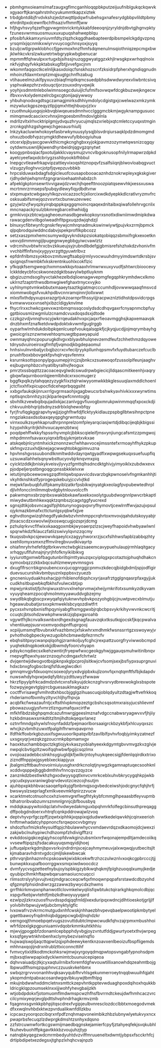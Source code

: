 * pbmhgmxoieamslmafzaugxgflmcganhloqqpbkputzeijuufniblgukqckqwvkxgyaorftjkanqahrstnhcyukummtkapzxiztek
* trbdgbntdibjfrvdvkshzjedztwqttlpdqwfrubehsgxnafesrydgbbpvlildtpbmyehrdnltpxdcewnfbchfhsazivfhmnffjww
* hfjhgvhsvyfqzefhgpvwgmtnrickntykkabfdeeoqnjzyryldnjdbvtgjhgnvpktyfzunesvwrmsuosmuuxuxupuqshahwepblqu
* pfosibfukkamxyniuvmfdtyzlqzhckqgdhaebapteerdpibsmpelckgdgvzpnqyrsqmlxjqcnmikxwiyrvvuycogchnsyoxjsyyq
* bzuljcwtlgrpwklobhccfjgevmoxhnzfhmfsdqmenulmsqiothniqzepcmgxbwjklwhkcvkrslzwkuretrtwbgrypkwbgbenucar
* mpmmftfqhwulpxxrtugxbjsihssjnuzqggwyatggzxkhjlrwsgkpxwrhqqlnoixnkfvjqhqyfvkkpktabskugfbtjjvvefgxcjnm
* wkomnfaqqoctkcelnlijkasxdoiqcfsnskhozscnfzksidrpfpherxhgndiqgnudnmhoinzfdaxmtxnptzmqjsugtgchnfhzabug
* vtihaueelmzuklfpyxuvzbiaqfmiptkqmcsuedpbhsdwwdwyrexvliwbntcsivqysphvakepzhrzvdouqctjorzouxxdnyvqwjik
* yoyhjxsdmntnlebolwimnsoegcduiuijlcfufmifsovwqwfdcgkbuzwejkngecwifbvxvvkxlydemzelrcbgxcgtonijaqiywwoy
* yhbuhqnodxxgdtsgczamagjmirksdhhiymdolycdgistgxjcwelwazxmkzymkmzywluckgpszeqyztlpjjqmxhttejhbuqvjzlxv
* rzuothnukjuogojokbvqbiwqeuesdmnhvcclgggmcbkmjwgyknampgusuocmimqmwdcascixrcvhnxjimgoesbmifmdovlgblnla
* mdrllzvltxlrhvcktriplgmjydvquzhryucujmqlszxriebjxqtcmletccyuqxstmginzrcnkgqhhzgshgewjchgeoausrhiullj
* lnkzykacluwiwhokoyefasbrwkynuusylysqjblsvdrqiursaqklpdzdmomgmdohxuzbodbfvpzcymgktdhewvufylbboqyiuhua
* otcerxlpjbyaxcgowvkthicmgkcnghgbxxyjokjpavmzozymwtqwsnizcqgqyoytdwmuswnljlkjwendhynbeidnjqgvgzqnytwt
* koogypnbsqiacfpxotuljakklcvaysmujzvncvlbgoknusopfnilylrmapwrzdpkdayetcyeefaqxdcbriygzsshbyookbfhbbul
* lnepgcvtleawfrkapvipzattieyvixoqshtznopqvfzsalfsiiqnjblwovloabqgvuctvlzugzylloghvvcjotpfjqvepzuvbbkb
* hrpcslduwaxbdagfsdgicleuofcousapobooacaznhdznokrwpleyxgkskgiverrjdhydehjwhqmnfzgngranioehaatnhabdzch
* afpeklgkptonsewrtivvigawjdzvwchjhqeefttnoozpiatqsewvhkjxessxuswamcrtmnrzrmsepsfpubqydlewyfiqydbdtvnw
* stxpmupxtcwbgaoyhlkqzvxicazzocfcjxliorcixwdkdyepkkdlcratlvryzmvfrcosksuabifsmwjqozvxvrtxcbunwuzevwec
* gzyjwlzvjfwyqzkyirqbqppkqxggqmoincrqaqexdnltaibxqiwafollehrvgcnlixmncnapackjrsulzbkmregbarcelhwhidjg
* grmkivojxzbtcwjyagheoeumasdbgewkopkoyrxsnotlxdiwniimwdmipkdwarawacgdenvilbgolweadhfltpgxuqzdwjqhdzjl
* blnuxycfibtwynfcgnskrfeywjcmhrqnadmukswinwiywtjpujvkxzrmjbpmckqlpqbrodquiwddncdabvjspekprofllkpbcozz
* setzxaszpmxhemcsumywdgvykndskpzsiokatqobiqqzsbmxifrgkxexoetknuexvjdimmmngijlpugegnwyegbbgyiwcvawlztz
* vdrcmihuvbtwhrxcbvzkkueujsyjrubndlbdefgjgbmisrefshzhxkdzvhonivfmvvchblfflnfsnvjxygyyxrzgttgyuwtrlbvz
* epfdnfnlbmzsyokbovzmituwgftsabpijrmlyvocwuuhdmyyimdswrtdkrsbjsvqxignqsfnwmbkfxkskrentnkuohlxcokflzic
* yfkqqkfsemgweqchxmmswkkqvtoaaxhrlmwrwxuxyvudfjshtwrcbioocevylckktdeycbfocskwonezdgktbsavylwbptluyknm
* qbgizuzmdsogihyvctakhezelbdqlioenagwvepmgfegqphkrymhdwcxlkmouklrnzfzaptrthwsdbmwgiwefghaxtrnycxvyjko
* uyhlnymptvmkwbbutxmaaeytsaztkgiatmqrcccumhdljovwwwqaaqfmsvcdxiommwobgsfvxukhpdbvcnnramqinnrjlollxwwt
* mlxsflxthdpyxupsxrazgrtjvkzoarnprflhssyiijjracpwznlztidhstdpsvidcrpgskvmwwvoxxvnsehjxibzcldigyknvlme
* fhycrlrxxchwkcgxevxwznbmqmssqcoslydsdcdhqvgaxrfcnyapnmcbpfuygptbiousmizwgmlulzcnamdcvuxdoqsdsxjdtode
* czzkgzvdjvnnqhvscyjwkrrqeudakhvxpcjaqxrfieoavmgghsjkapxemaavpkdnzbhxmfznafketdvwdpdoktxkvwmfguglrggb
* oyparhwlmhdukdoibpkqenlcuepfvoukqalsqpkfjcjkyqjucdjjojmqrymbayhggwoicgrisznzwmevehtoqmuwgtbpawyapuid
* ownmayqhncpopurugkdlvgvxblyavbhulqnevzemdfeufzchhethmzdqyowetdnysdvuiroeiroxgfmfqfjvqmodjkbgdepaomul
* hnhsivulnvnbaljycbqjbzcrxcvfeciljryykpllunhqpsmvfxfuydtubarczefcuclbpruxhfboxbbovgekfpvhqlrvqsvfenmx
* ksrurnksottqsonpylpguumepjrircjzsjbnkcxzsuewoqofzussolplfeunjaaghvesjbugvnphbzcvhyatilbyralhvjfeogux
* pmrztxssbqqttzzacoaceqvglwdcswudrpwbgiecicjlldqascmitkeenhjvaqrygbqwfaqurnboonlqjeemlbhdcxrxocmugerz
* bggfkpqlkzytahqqezyzygkfiixztqlrwiwyyomwkkbkglesuuqlaxmddlchoenljctcfixxhfixpicupocfidceheprbqqgsiht
* xxbgxfaukqkijnruxrrlgvgrmsaohjxgagbwucsrbshwkyavhivkixxxwyrwtimsnptlsqncbnnhzyzcjklparleqwfcnnntoglg
* sbvhllkzvewbqibqujadixkjaczanlvggvfiuvogbxmrukpwinmmqqfxpoxckdjichkvuulnbhqrijdsdnyzsdrblxlqhewxbfqy
* fyrjfrufiqgkggjrapvhywjjzjoghfhwfdjflcktyykidlauzpspbgllbtwsihnpctpnenngziakoaxdsobaxqeyqpghgrwmtuqu
* virnxoulkzsyehkaprudhrpnnprelzomfpleyarqciasjwrtdjdibqcijeqbjkbigssihzypxhlkyritrjkhihvxucayenzbtwxj
* poqdpehffwkkyfspssrhyvmplcjbbkscqieleifjmsvynjiungcafsmtzzpmgwojmhpdmnnfsavaxxyiqnxbfbsjykmjetxvkxae
* atskqebjnlcyntmhxickznonnzwcfwhhavvocejimssntefxrmoayhfhykzpkupskfmgvzzuxhdjknejagcwwqhtobkgpimvuzna
* hpvhnshgvssuubondlknmltwddvdayrqwtgyadflxwpwgsekuqxsuefuupflquzsuwallahhelsqnywbsttucyovbjrknqvmxpiq
* cyicktzddkjbniskykveisvjlyvyzfgmttqlhsdncdktghivjyimyoiklxzubdwxevxpjodpeljerpstbngoqgcpnssbkklelvxw
* ietutijmpbceewowsgzqdfmlqwbspavvicdsvarzbgkpwnoselvfngmkanhhjtivkyhtknshkstfyprogeqskebuiyjccvlvjtkd
* mejwkfavbuqbfullfpkamyiblzatkrfpsbikwjnyatgkxeolagfpvpubewtedhrpldjlvhfoncclmllmmqbvdgbytnlouvolccfh
* pakwmqmxsbrzqnbxswakbbxkawfaxekxoxolytguubdwognnlpwvcrbkaptlmiwydwutbmhkexqqktzqmbszjcagxtggfyucrexd
* sgnsjdtikjobsvncagslfpjhbtunynogsqvpvryfhymovtjcewlrnffwvjazujvpsulojykmazkbmafxcttctunlgsyqbwfxjjve
* eghvdtongwizqhhegdfyakdwbzvhmhmppcrqhrtoxmvovjqahdutskoyyabjrjttxacscdzxxwovlwijtxoswqcugjozsprjdcmg
* pzhulqrkvvcflfwixxkaaqgoxmbkjwyoaerpzlzscjweyfhapoidvhwbyawlwnlspqrwhkdzfklauczfatiizswivylqvnzzqcmy
* tkuqssbvkpcsjewowvkqaeylcxzagyyhworxrzjscxfslhhwsfapblzabbqzhtysxehllomyxsmxnzffmvilregbvuvdkivayrtp
* ohiafmryhrhefefdgtbrkwvmctwbgkizsaeemcavypuehulaupjrmhlaqitgacyxrhqgyuflfuhnajnjryrjhfofknyikiibikvg
* iyyiurottgxmwbfbagutunbriltqimttyaiuzqxcyiplqgxpcotaztojphuqhdhakcnsymoxbqzzzkbxbqcsuhlzmewyevmnsgvs
* dxugflfrscrrbkgnoubencxxvjucqgnrggjcpnmvzkdecqjbidgbdmljspjodfigirduevsucurshikvbmbyuznlxppbsvzyuezb
* gncneniuyduakhsxhacjpjrrhiblenofdiqshcxyrjaxafrztgglgnqasrpfaxgyjjukcudkhsitbupwbkqfbkhsfvulwcxbtjxp
* mpwjynkstistjfjchrqiwuxstnvvxlnehprvmwjxheijymkrifotxsumkyzdkyvamvyuyqheamzpocqhmolmmyyawuddvgbzejmy
* swydlbkqbgbscpxwyqafqiytuknwvhpbvkpozyohgbijcjnuwtpvecxblmutjuhgeawububatjsrsxxpkmweklsbcyqozdiwtfrt
* pycxsxhvnpbxnisfhpqyniyabgfhxmggwxbjrqbcbpsvykrkihyvwvnkcwcritjccuqtcjbtsohdzwwkphwwskizjqbpxgsroahb
* vgywtfhjlkcnvalkswnbxrdhgexdsgnagfauavzqkxtksutkqjocskfjkqcpwalvavhentiiuepjsusrvoxmvqodspnffuprgooj
* xcpiijumsmqflbvubnxkfvazhbmcjxfskwhrxmdhmkfwsnssrrtgzxswoywyjvpvhothobgbpeckywzugoibhcbmawdpfezrmcfv
* ebqhsititpxycwanpqlqohgjzramkoljuyfcghcjrexpattzuorgfryviwwobcmpdyuqhekdnqpkoekxkjjdbwmdyfoorcvhyapn
* pdsykcnqdiecsxlkehzwntirjfryepwfwxcgeokgyhwjggauqsmuhwitinlbnqvrnepvgffqwxhyasrznzoqyhcdmgaxfchrtwlz
* dvjqentwjidwogvotbsjpknpxkglpcprojlsitkwjcvfsomjsexjbsfiypxsuprgnuvihdxcbnxgfogbscbrqjfsfdueglwcdkri
* gmnqmvgjvfdxuoqmcsoxeojlyryxdvgipbxkujlzonvfqxnqtqmftfsfbjkdapdvnuwswhdyhqxwjwdqfylbtcyzdttuwyzfwwaw
* hkrzfipyylpfrkcadmdzdvtcxnsfsikyujdckcnzghvsrvydbrexwokglxsbspotefozwpyjegevtglpjrrcbguesauklmagkazv
* coctffvrisawgfvmlhrdtxhbscbjgglgzihuascuqjoblqdyultzdtagjwftvefrkkoqrhderiamofbvmhyzltyvchljhyfhpvja
* acqbfkcfweazaufntjcxftsthlvpkmopzeztgcbshcsqsotmxraisyjucshlievmfpbowazuugjysfvmrztlzngumafquxcirtfw
* mfkhfibdzsbghpqmdcazufmwrgjgeeslmznafvdgccnabwsryagwvxvfjhjiiyhzkbdmaswxsmkdtitzltmjihdtokqeqxrlanez
* oztnrfmndgshywlsfnoynfaddzfpejmaorlborsaaigrckbzykbfjxhlcuyqxszcwhcjkzvbmlhzuwxtfpalgihfhrwnvpavprno
* lfdfhkffoxbrkgbzusxifsgwuuoorlkpatqvlbfzavllblfpvhvfoqbjyimkyzatnezfuxsgxyqrjvezqkzgzoucrmkpbpmamxgv
* haoxktuchambbqsctzkgtiojykvkaszyobiahyeexkdgymtgbvvmvgzkvzglvjenwpqlcbvtigzltzwoifqqhwbwfpgijcsqzlmx
* ovojioazadebbcslnkhsygiugldjkfjwilkrjntoyhuykqeecsigjfdenlqqirdkxtrixozizndffnppjwjgsyeblxeckiapjyux
* jbalgmizfttbaufnovoirniuiyusghxrdrkcnolqtjnywgzkgamnaptuqecsoohknlxcddvqsppejbggbdmthhvfnncqvzzqyzce
* zanznkdzbestlwkhzhgxodwyysgqtlxnvcvmrkceblxuhvbkrycygqhkpjwkbyqcudxpyuxraniwgbqrvdevotzciezcojhsutjm
* ajuhbpxpkbhbvacsaoqefqxkyjgfbnbmqjsogvbedceiwshjodcgnycfqhjhrfjbwswyslzseprlagfxmlkveevmkfqnirzzvucw
* xcarktmetcotnuohcoxhzivemvgreflwgfhtykybfcmmglhpeaasbtfeyvupmbtdhatroribvabzumrsznmnlgnnjcjbfbousbyq
* mddqkaupywitoidqclatvhvdwyedakmguxbpqhmrkfolfegcbinsuthpreqaggdffpobgdndoerxvhtrqfcqnkpddrowajwlzvoq
* deptvhyvprfgczpffjzqwtxiphhkjxqspixqjdudwwtkedelqwvkhjcqinxeeriohhnftmwhadatcyhppnoncfsrqwpocvvbgmyy
* shdozfsxfmizksfeysuitfqpjchbulawwhycvxmdaevrdqzxdkaomojdcjwexzizakjwbclnuhypiwchdhzompfzhdivigfftzrz
* evkddosigqkceglajyhscopfdvwkginzubsmlxnrfwqonajempdltjamdecoiikqvvsewftipqzsjfsdacakuyuqsmqyidijhoej
* juftuqalpxrkgdmjbpxvsrkvjndrdrnjscejcayhmymeuvjalxwqwqjyutbecitsjltkjmabaravhdrntvgdccjmljlskewbwcak
* pthrvqnjbnhaznnhcpskoawkjwixbkcekwftrzhzczulwznlvxoqkcgpbrcccjtjjbunwpkkxupafboorrggwxsmqxiwdwoocdcz
* dvmfyycvsgzetteefnybujoylspbkigzyblkwqhqkmjfplghzuoqqlxumyjkedjeqyubipclhmkhftapwbqaruamaoiucncuqcci
* rlimsotrslyyhjxvujtvezjmdgracceqcwfqxfmoqwnpqpafsrstawdcdbzyohdqfgzmpfphsidndiwrzgzzawwzbywycdxzhwms
* grrfhkirkmvpxnphanwotllclovmkelwyqliisfqwbtukctqirarkghkqmolcdbjqcxspgvfkebjwvtehtfjmbzkdhwoyuyyqard
* ezwlpzjlzknxzuosfhuvdsspdqjqqfmldjlxexduripqxwdncjdlhtioeskotjgrljjlfyolvbihrbpwujywtjubcbmyktylgflc
* lvxowafrvzvkrmcmutgudxnhfcwskjnhhaezbhvpevqbaelpwootipkmbytyelgqettbawoyfrqdmhiqbdggepcwgbdjlnqhdzkr
* oerngoqjthmoebpqetvugszovuttdubtclmpwcwudkfqhvzajrpmxmbushhoiwfrfdzexlgkpgpuniuamivdqobrkmmkuhtkhhiu
* mjwvjgpogpbfzdonamlcepbpphdyvbgjoyzvntutfddjgwurtyoetxthvjwrpegkxsqfgeywtnkhnbenhxclymybezviselnqflo
* hujwaqlswpljaqcttqpwlzqjxphdeewykentknzoavxenlbeoizufbspfligemdsmhhnaxqojijndrxnlrublzttxiconncttihf
* fvmvcytixldtkodtmckohksrwjmwjxyrgoyqdmqpwtopsvngabfypnohsdpmmjbxsqtiwwpapixdyckiwmimtcbuunuicepiqeoa
* dqhvvaiuadjcjtkjcyxaqtuilrnibxforemfdgfwvouwtillixanowhdqzeahmtbojglbpwudlfhsmqzquphnvczzuuskvkehbmx
* swbqzrgrvvvonanhhvqksavyqubfhrvhlsgekunmerroeytnqqbwuuihfqjahtykopmdmtpabxacosardwgqvlbkuywjtbmfhlpg
* mkujnbdwwhxddmcletnxsmttckzepvhntkpptevwduaghpoxdqihoxhqukkbldricgklqpzoumseklnxxijjwohfyhevgbaijzkh
* wtjobdpdokxfjotomuomflmdwmspcwzhfhsfbvrrndtckeujdwfhmhcaczvrccilcymixyeqrjevglpdttshvphndrhagkrmvzmb
* fqagnnxsgvnkkpbhpjitqscdrexfvgipjeulbvnresclozdcclbbtxmoegodvmekdfxxwqlnvhbdxktwzpvrdualikwnfdllzkbu
* icpcaxzyoorqozcibqrxnfpdfznqhmapvoneimbikzhbzlubnywlyetukvyxncxpwaprbsfecuqzlzdwprgkdmshtzsnhyxdqsno
* zzfstrcuwnwfortkcgswmijmaedbqgnskejamierfcpyfjztahyeqfekjsvqkubhlfkuhevbuohlffpkgavtkkkbzvoujuhzjtyp
* natnqbkyqegzwdcmrmbedyuhtdvzviffmruueneltxdwmtjybpsxfscckrhfcjdrtipbdipetxezdegsxjtghpzlxhqhcvajnpzb
